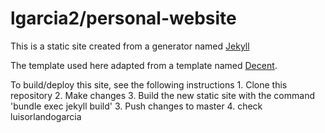 # lgarcia2/personal-website

This is a static site created from a generator named [Jekyll](https://jekyllrb.com/docs/home/)

The template used here adapted from a template named [Decent](https://github.com/serenader2014/decent). 

To build/deploy this site, see the following instructions
    1. Clone this repository
    2. Make changes
    3. Build the new static site with the command 'bundle exec jekyll build'
    3. Push changes to master
    4. check luisorlandogarcia
